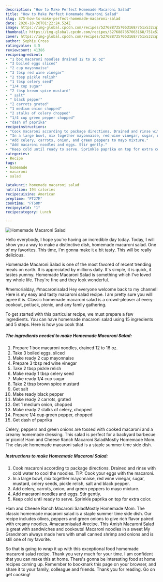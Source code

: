 ```yaml
---
description: "How to Make Perfect Homemade Macaroni Salad"
title: "How to Make Perfect Homemade Macaroni Salad"
slug: 875-how-to-make-perfect-homemade-macaroni-salad
date: 2020-10-20T01:22:24.524Z
image: https://img-global.cpcdn.com/recipes/5276887357063168/751x532cq70/homemade-macaroni-salad-recipe-main-photo.jpg
thumbnail: https://img-global.cpcdn.com/recipes/5276887357063168/751x532cq70/homemade-macaroni-salad-recipe-main-photo.jpg
cover: https://img-global.cpcdn.com/recipes/5276887357063168/751x532cq70/homemade-macaroni-salad-recipe-main-photo.jpg
author: Sophie Cross
ratingvalue: 4.5
reviewcount: 41386
recipeingredient:
- "1 box macaroni noodles drained 12 to 16 oz"
- "3 boiled eggs sliced"
- "2 cup mayonnaise"
- "3 tbsp red wine vinegar"
- "2 tbsp pickle relish"
- "1 tbsp celery seed"
- "1/4 cup sugar"
- "2 tbsp brown spice mustard"
- " salt"
- " black pepper"
- "2 carrots grated"
- "1 medium onion chopped"
- "2 stalks of celery chopped"
- "1/4 cup green pepper chopped"
- "dash of paprika"
recipeinstructions:
- "Cook macaroni according to package directions. Drained and rinse with cold water to cool the noodles. TIP: Cook your eggs with the macaroni."
- "In a large bowl, mix together mayonnaise, red wine vinegar, sugar, mustard, celery seeds, pickle relish, salt and black pepper."
- "Add celery, carrots, onion, and green peppers to mayo mixture."
- "Add macaroni noodles and eggs. Stir gently."
- "Keep cold until ready to serve. Sprinkle paprika on top for extra color."
categories:
- Recipe
tags:
- homemade
- macaroni
- salad

katakunci: homemade macaroni salad 
nutrition: 194 calories
recipecuisine: American
preptime: "PT27M"
cooktime: "PT60M"
recipeyield: "1"
recipecategory: Lunch

---
```



![Homemade Macaroni Salad](https://img-global.cpcdn.com/recipes/5276887357063168/751x532cq70/homemade-macaroni-salad-recipe-main-photo.jpg)

Hello everybody, I hope you're having an incredible day today. Today, I will show you a way to make a distinctive dish, homemade macaroni salad. One of my favorites. This time, I'm gonna make it a bit tasty. This will be really delicious.

Homemade Macaroni Salad is one of the most favored of recent trending meals on earth. It is appreciated by millions daily. It's simple, it is quick, it tastes yummy. Homemade Macaroni Salad is something which I've loved my whole life. They're fine and they look wonderful.

#memorialday, #macaronisalad Hey everyone welcome back to my channel! Here is my easy and tasty macaroni salad recipe. I am pretty sure you will agree it is. Classic homemade macaroni salad is a crowd-pleaser at every cookout, potluck, picnic, and any family gathering.


To get started with this particular recipe, we must prepare a few ingredients. You can have homemade macaroni salad using 15 ingredients and 5 steps. Here is how you cook that.

<!--inarticleads1-->

##### The ingredients needed to make Homemade Macaroni Salad:

1. Prepare 1 box macaroni noodles, drained 12 to 16 oz.
1. Take 3 boiled eggs, sliced
1. Make ready 2 cup mayonnaise
1. Prepare 3 tbsp red wine vinegar
1. Take 2 tbsp pickle relish
1. Make ready 1 tbsp celery seed
1. Make ready 1/4 cup sugar
1. Take 2 tbsp brown spice mustard
1. Get  salt
1. Make ready  black pepper
1. Make ready 2 carrots, grated
1. Get 1 medium onion, chopped
1. Make ready 2 stalks of celery, chopped
1. Prepare 1/4 cup green pepper, chopped
1. Get dash of paprika


Celery, peppers and green onions are tossed with cooked macaroni and a creamy homemade dressing. This salad is perfect for a backyard barbecue or picnic! Ham and Cheese Ranch Macaroni SaladMostly Homemade Mom. The classic homemade macaroni salad is a staple summer time side dish. 

<!--inarticleads2-->

##### Instructions to make Homemade Macaroni Salad:

1. Cook macaroni according to package directions. Drained and rinse with cold water to cool the noodles. TIP: Cook your eggs with the macaroni.
1. In a large bowl, mix together mayonnaise, red wine vinegar, sugar, mustard, celery seeds, pickle relish, salt and black pepper.
1. Add celery, carrots, onion, and green peppers to mayo mixture.
1. Add macaroni noodles and eggs. Stir gently.
1. Keep cold until ready to serve. Sprinkle paprika on top for extra color.


Ham and Cheese Ranch Macaroni SaladMostly Homemade Mom. The classic homemade macaroni salad is a staple summer time side dish. Our recipe includes olives, peppers and green onions to give rich flavor paired with creamy noodles. #macaronisalad #recipe. This Amish Macaroni Salad is great with sandwiches and cookouts! Macaroni noodles in a sweet My Grandmom always made hers with small canned shrimp and onions and is still one of my favorite. 

So that is going to wrap it up with this exceptional food homemade macaroni salad recipe. Thank you very much for your time. I am confident that you can make this at home. There's gonna be interesting food at home recipes coming up. Remember to bookmark this page on your browser, and share it to your family, colleague and friends. Thank you for reading. Go on get cooking!
